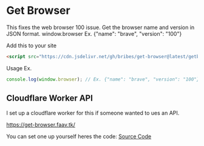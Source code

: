 # Get Browser
This fixes the web browser 100 issue. Get the browser name and version in JSON format. window.browser Ex. {"name": "brave", "version": "100"}

Add this to your site
```html
<script src="https://cdn.jsdelivr.net/gh/bribes/get-browser@latest/getbrowser.min.js"></script>
```

Usage Ex.
```javascript
console.log(window.browser); // Ex. {"name": "brave", "version": "100"}
```

## Cloudflare Worker API
I set up a cloudflare worker for this if someone wanted to ues an API.

https://get-browser.faav.tk/

You can set one up yourself heres the code:
[Source Code](https://raw.githubusercontent.com/bribes/get-browser/main/cf-worker.js)
